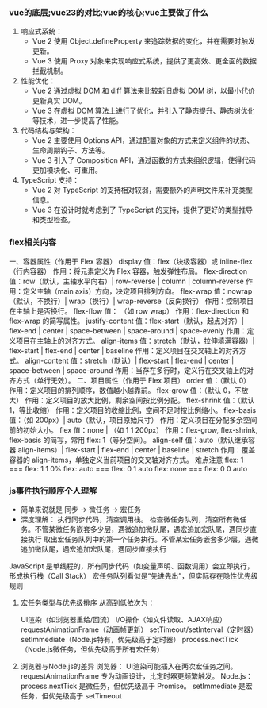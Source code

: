 ### vue的底层;vue23的对比;vue的核心;vue主要做了什么

1. 响应式系统：
    - Vue 2 使用 Object.defineProperty 来追踪数据的变化，并在需要时触发更新。
    - Vue 3 使用 Proxy 对象来实现响应式系统，提供了更高效、更全面的数据拦截机制。
2. 性能优化：
    - Vue 2 通过虚拟 DOM 和 diff 算法来比较新旧虚拟 DOM 树，以最小代价更新真实 DOM。
    - Vue 3 在虚拟 DOM 算法上进行了优化，并引入了静态提升、静态树优化等技术，进一步提高了性能。
3. 代码结构与架构：
    - Vue 2 主要使用 Options API，通过配置对象的方式来定义组件的状态、生命周期钩子、方法等。
    - Vue 3 引入了 Composition API，通过函数的方式来组织逻辑，使得代码更加模块化、可重用。
4. TypeScript 支持：
    - Vue 2 对 TypeScript 的支持相对较弱，需要额外的声明文件来补充类型信息。
    - Vue 3 在设计时就考虑到了 TypeScript 的支持，提供了更好的类型推导和类型检查。

### flex相关内容

一、容器属性（作用于 Flex 容器）
    display
值：flex（块级容器）或 inline-flex（行内容器）
作用：将元素定义为 Flex 容器，触发弹性布局。
    flex-direction
值：row（默认，主轴水平向右）| row-reverse | column | column-reverse
作用：定义主轴（main axis）方向，决定项目排列方向。
    flex-wrap
值：nowrap（默认，不换行）| wrap（换行）| wrap-reverse（反向换行）
作用：控制项目在主轴上是否换行。
    flex-flow
值：<flex-direction> <flex-wrap>（如 row wrap）
作用：flex-direction 和 flex-wrap 的简写属性。
    justify-content
值：flex-start（默认，起点对齐）| flex-end | center | space-between | space-around | space-evenly
作用：定义项目在主轴上的对齐方式。
    align-items
值：stretch（默认，拉伸填满容器）| flex-start | flex-end | center | baseline
作用：定义项目在交叉轴上的对齐方式。
    align-content
值：stretch（默认）| flex-start | flex-end | center | space-between | space-around
作用：当存在多行时，定义行在交叉轴上的对齐方式（单行无效）。
二、项目属性（作用于 Flex 项目）
    order
值：<integer>（默认 0）
作用：定义项目的排列顺序，数值越小越靠前。
    flex-grow
值：<number>（默认 0，不放大）
作用：定义项目的放大比例，剩余空间按比例分配。
    flex-shrink
值：<number>（默认 1，等比收缩）
作用：定义项目的收缩比例，空间不足时按比例缩小。
    flex-basis
值：<length>（如 200px）| auto（默认，项目原始尺寸）
作用：定义项目在分配多余空间前的初始大小。
    flex
值：none | <flex-grow> <flex-shrink> <flex-basis>（如 1 1 200px）
作用：flex-grow, flex-shrink, flex-basis 的简写，常用 flex: 1（等分空间）。
    align-self
值：auto（默认继承容器 align-items）| flex-start | flex-end | center | baseline | stretch
作用：覆盖容器的 align-items，单独定义当前项目的交叉轴对齐方式。
难点注意  flex: 1  === flex: 1 1 0%  <!-- 放大1 缩小1 告诉浏览器不考虑我的尺寸 -->
         flex: auto  === flex: 0 1 auto  <!-- 放大1 缩小1 以项目元素为默认尺寸 -->
         flex: none  === flex: 0 0 auto  <!-- 不允许放大 不允许缩小 以项目元素为默认尺寸 -->


### js事件执行顺序个人理解

- 简单来说就是 同步 -> 微任务 -> 宏任务
- 深度理解：
    执行同步代码，清空调用栈。
    检查微任务队列，清空所有微任务。不管某微任务嵌套多少层，遇微追加微队尾，遇宏追加宏队尾，遇同步直接执行
    取出宏任务队列中的第一个任务执行。不管某宏任务嵌套多少层，遇微追加微队尾，遇宏追加宏队尾，遇同步直接执行

JavaScript 是单线程的，所有同步代码（如变量声明、函数调用）会立即执行，形成执行栈（Call Stack）
宏任务队列看似是“先进先出”，但实际存在隐性优先级规则
1. 宏任务类型与优先级排序
从高到低依次为：

    UI渲染（如浏览器重绘/回流）
    I/O操作（如文件读取、AJAX响应）
    requestAnimationFrame（动画帧更新）
    setTimeout/setInterval（定时器）
    setImmediate（Node.js特有，优先级高于定时器）
    process.nextTick（Node.js微任务，但优先级高于所有宏任务）
2. 浏览器与Node.js的差异
浏览器：
    UI渲染可能插入在两次宏任务之间。
    requestAnimationFrame 专为动画设计，比定时器更频繁触发。
Node.js：
    process.nextTick 是微任务，但优先级高于 Promise。
    setImmediate 是宏任务，但优先级高于 setTimeout